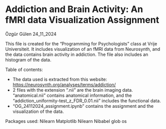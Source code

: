 # Addiction and Brain Activity: An fMRI data Visualization Assignment
Özgür Gülen
24_11_2024


This file is created for the “Programming for Psychologists” class at Vrije Universiteit. It includes visualization of an fMRI data from Neurosynth, and the data contains brain activity in addiction. The file also includes an histogram of the data. 

Table of contents:

- The data used is extracted from this website: https://neurosynth.org/analyses/terms/addiction/
- 2 files with the extension “.nii” are the brain imaging data. “anatomical.nii” contains anatomical information, and the “addiction_uniformity-test_z_FDR_0.01.nii” includes the functional data. 
- “OG_24112024_assignment.ipynb” contains the assignment and the visualization of the data. 

Packages used:
Nilearn
Matplotlib
Nilearn
Nibabel
glob
os
